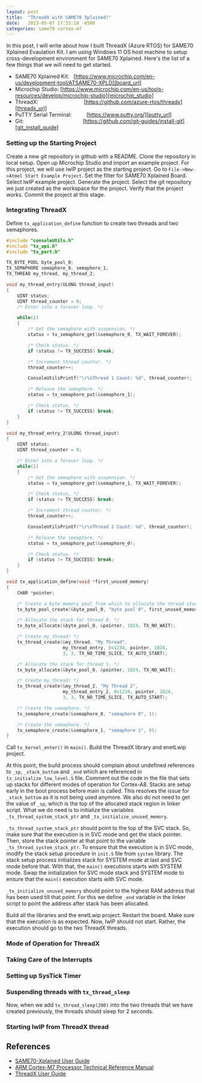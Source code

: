 ```yaml
---
layout: post
title:  "ThreadX with SAME70 Xplained!"
date:   2023-05-07 17:33:18 -0500
categories: same70 cortex-m7
---
```

In this post, I will write about how I built ThreadX (Azure RTOS) for SAME70 Xplained Evaulation Kit. I am using Windows 11 OS host machine to setup cross-development environment for SAME70 Xplained. Here's the list of a few things that we will need to get started.

* SAME70 Xplained Kit:&nbsp;&nbsp;&nbsp;[https://www.microchip.com/en-us/development-tool/ATSAME70-XPLD][board_url]
* Microchip Studio: [https://www.microchip.com/en-us/tools-resources/develop/microchip-studio][microchip_studio]
* ThreadX: &nbsp; &nbsp; &nbsp; &nbsp; &nbsp; &nbsp; &nbsp; &nbsp; &nbsp; &nbsp; &nbsp; &nbsp;&nbsp;&nbsp;&nbsp;&nbsp;&nbsp;&nbsp;&nbsp;[https://github.com/azure-rtos/threadx][threadx_url]
* PuTTY Serial Terminal:&nbsp; &nbsp;  &nbsp; &nbsp; &nbsp; [https://www.putty.org/][putty_url]
* Git: &nbsp; &nbsp; &nbsp; &nbsp; &nbsp; &nbsp; &nbsp; &nbsp; &nbsp; &nbsp; &nbsp; &nbsp;&nbsp;&nbsp;&nbsp;&nbsp;&nbsp;&nbsp;&nbsp;&nbsp; &nbsp;&nbsp; &nbsp;&nbsp; &nbsp;[https://github.com/git-guides/install-git][git_install_guide]

### Setting up the Starting Project
Create a new git repository in github with a README. Clone the repository in local setup. Open up Microchip Studio and import an example project. For this project, we will use lwIP project as the starting project. Go to `File->New->Atmel Start Example Project`. Set the filter for SAME70 Xplained Board. Select lwIP example project. Generate the project. Select the git repository we just created as the workspace for the project. Verify that the project works. Commit the project at this stage.

### Integrating ThreadX
Define `tx_application_define` function to create two threads and two semaphores.

```c
#include "consoleUtils.h"
#include "tx_api.h"
#include "tx_port.h"

TX_BYTE_POOL byte_pool_0;
TX_SEMAPHORE semaphore_0, semaphore_1;
TX_THREAD my_thread, my_thread_2;

void my_thread_entry(ULONG thread_input)
{
    UINT status;
    UINT thread_counter = 0;
    /* Enter into a forever loop. */

    while(1)
    {
        /* Get the semaphore with suspension. */
        status = tx_semaphore_get(&semaphore_0, TX_WAIT_FOREVER);

        /* Check status. */
        if (status != TX_SUCCESS) break;

        /* Increment thread counter. */
        thread_counter++;

        ConsoleUtilsPrintf("\r\nThread 1 Count: %d", thread_counter);

        /* Release the semaphore. */
        status = tx_semaphore_put(&semaphore_1);

        /* Check status. */
        if (status != TX_SUCCESS) break;
    }
}

void my_thread_entry_2(ULONG thread_input)
{
    UINT status;
    UINT thread_counter = 0;

    /* Enter into a forever loop. */
    while(1)
    {
        /* Get the semaphore with suspension. */
        status = tx_semaphore_get(&semaphore_1, TX_WAIT_FOREVER);

        /* Check status. */
        if (status != TX_SUCCESS) break;

        /* Increment thread counter. */
        thread_counter++;

        ConsoleUtilsPrintf("\r\nThread 2 Count: %d", thread_counter);

        /* Release the semaphore. */
        status = tx_semaphore_put(&semaphore_0);

        /* Check status. */
        if (status != TX_SUCCESS) break;
    }
}

void tx_application_define(void *first_unused_memory)
{
    CHAR *pointer;

    /* Create a byte memory pool from which to allocate the thread stacks. */
    tx_byte_pool_create(&byte_pool_0, "byte pool 0", first_unused_memory, 8192);

    /* Allocate the stack for thread 0. */
    tx_byte_allocate(&byte_pool_0, &pointer, 1024, TX_NO_WAIT);

    /* Create my_thread! */
    tx_thread_create(&my_thread, "My Thread",
                     my_thread_entry, 0x1234, pointer, 1024,
                     3, 3, TX_NO_TIME_SLICE, TX_AUTO_START);

    /* Allocate the stack for thread 1. */
    tx_byte_allocate(&byte_pool_0, &pointer, 1024, TX_NO_WAIT);

    /* Create my_thread! */
    tx_thread_create(&my_thread_2, "My Thread 2",
                     my_thread_entry_2, 0x1234, pointer, 1024,
                     3, 3, TX_NO_TIME_SLICE, TX_AUTO_START);

    /* Create the semaphore. */
    tx_semaphore_create(&semaphore_0, "semaphore 0", 1);

    /* Create the semaphore. */
    tx_semaphore_create(&semaphore_1, "semaphore 1", 0);
}
```

Call `tx_kernel_enter()` in `main()`. Build the ThreadX library and enetLwip project.

At this point, the build process should complain about undefined references to `_sp`, `_stack_bottom` and `_end` which are referenced in `tx_initialize_low_level.S` file. Comment out the code in the file that sets up stacks for different modes of operation for Cortex-A8. Stacks are setup early in the boot process before main is called. This resolves the issue for `_stack_bottom` as it is not being used anymore. We also do not need to get the value of `_sp`, which is the top of the allocated stack region in linker script. What we do need is to initialize the variables `_tx_thread_system_stack_ptr` and `_tx_initialize_unused_memory`.

`_tx_thread_system_stack_ptr` should point to the top of the SVC stack. So, make sure that the execution is in SVC mode and get the stack pointer. Then, store the stack pointer at that point to the variable `_tx_thread_system_stack_ptr`. To ensure that the execution is in SVC mode, modify the stack setup procedure in `init.S` file from `system` library. The stack setup process initializes stack for SYSTEM mode at last and SVC mode before that. With that, the `main()` executions starts with SYSTEM mode. Swap the initialization for SVC mode stack and SYSTEM mode to ensure that the `main()` execution starts with SVC mode.

`_tx_initialize_unused_memory` should point to the highest RAM address that has been used till that point. For this we define `_end` variable in the linker script to point the address after stack has been allocated.

Build all the libraries and the enetLwip project. Restart the board. Make sure that the execution is as expected. Now, lwIP should not start. Rather, the execution should go to the two ThreadX threads.

### Mode of Operation for ThreadX

### Taking Care of the Interrupts

### Setting up SysTick Timer


### Suspending threads with `tx_thread_sleep`
Now, when we add `tx_thread_sleep(200)` into the two threads that we have created previously, the threads should sleep for 2 seconds.

### Starting lwIP from ThreadX thread


## References

* [SAME70-Xplained User Guide][ref_1]
* [ARM Cortex-M7 Processor Technical Reference Manual][ref_2]
* [ThreadX User Guide][threadx_guide]

[microchip_studio]: https://www.microchip.com/en-us/tools-resources/develop/microchip-studio
[board_url]: https://www.microchip.com/en-us/development-tool/ATSAME70-XPLD
[threadx_url]: https://github.com/azure-rtos/threadx
[putty_url]: https://www.putty.org/
[git_install_guide]: https://github.com/git-guides/install-git
[threadx_guide]: https://learn.microsoft.com/en-us/azure/rtos/threadx/about-this-guide
[ref_1]: https://ww1.microchip.com/downloads/en/DeviceDoc/Atmel-44050-Cortex-M7-Microcontroller-SAM-E70-XPLD-Xplained_User-guide.pdf
[ref_2]: https://developer.arm.com/documentation/ddi0489/b/